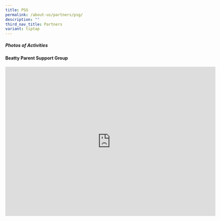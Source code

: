 ```yaml
---
title: PSG
permalink: /about-us/partners/psg/
description: ""
third_nav_title: Partners
variant: tiptap
---
```

<h5><strong>Photos of Activities</strong></h5>
<h4><strong>Beatty Parent Support Group</strong></h4>
<div class="iframe-wrapper">
<iframe height="469" width="660" allowfullscreen="true" frameborder="0" src="https://docs.google.com/presentation/d/e/2PACX-1vTzDFQwGGdfYKyY3Bq8pl4D1KvubCPApxlSmYtpNotzKjTVda_zxwffYg1gV7cFvjEyv3oCK1vRlI2J/embed?start=false&amp;loop=false&amp;delayms=3000"></iframe>
</div>
<p></p>